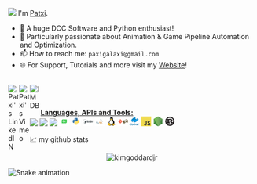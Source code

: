 
<img src="https://github.com/pop/gif_collection/blob/master/001%20-%20mindblown.gif" width="30px"> I'm [Patxi](https://www.linkedin.com/in/patxi-exequiel-aguirre-98b17141/).

- 💬 A huge DCC Software and Python enthusiast!
- 💖 Particularly passionate about Animation & Game Pipeline Automation and Optimization.
- 📫 How to reach me: `paxigalaxi@gmail.com`
- 🌐 For Support, Tutorials and more visit my [Website](https://patagu.org)!

<br>
<a href="https://www.linkedin.com/in/patxi-exequiel-aguirre-98b17141/">
  <img align="left" alt="Patxi's LinkedIN" width="22px" src="https://upload.wikimedia.org/wikipedia/commons/8/81/LinkedIn_icon.svg" />
</a>
<a href="https://vimeo.com/paxigalaxi">
  <img align="left" alt="Patxi's Vimeo" width="22px" src="https://logos-download.com/wp-content/uploads/2021/01/Vimeo_Logo.svg" />
<a href="https://www.imdb.com/name/nm5016646/">
  <img align="left" alt="IMDB" width="22px" src="https://upload.wikimedia.org/wikipedia/commons/6/69/IMDB_Logo_2016.svg" />
  

<br>
<br>

**Languages, APIs and Tools:**
<br>
[<code><img height="20" src="https://avatars.githubusercontent.com/u/52924476?s=200&v=4"></code>](https://www.blender.org/)
[<code><img height="20" src="https://avatars.githubusercontent.com/u/1576570?s=200&v=4"></code>](https://github.com/sideeffects)
[<code><img height="20" src="https://avatars.githubusercontent.com/u/7914533?s=200&v=4"></code>](https://github.com/Autodesk)
[<code><img height="20" src="https://raw.githubusercontent.com/github/explore/80688e429a7d4ef2fca1e82350fe8e3517d3494d/topics/qt/qt.png"></code>](https://github.com/topics/qt)
[<code><img height="20" src="https://raw.githubusercontent.com/github/explore/80688e429a7d4ef2fca1e82350fe8e3517d3494d/topics/python/python.png"></code>](https://www.python.org/)
[<code><img height="20" src="https://raw.githubusercontent.com/github/explore/80688e429a7d4ef2fca1e82350fe8e3517d3494d/topics/bash/bash.png"></code>](https://www.gnu.org/software/bash/)
[<code><img height="20" src="https://raw.githubusercontent.com/github/explore/80688e429a7d4ef2fca1e82350fe8e3517d3494d/topics/mysql/mysql.png"></code>](https://www.mysql.com/)
[<code><img height="20" src="https://raw.githubusercontent.com/github/explore/80688e429a7d4ef2fca1e82350fe8e3517d3494d/topics/linux/linux.png"></code>](https://www.linux.org/)
[<code><img height="20" src="https://raw.githubusercontent.com/github/explore/80688e429a7d4ef2fca1e82350fe8e3517d3494d/topics/git/git.png"></code>](https://github.com/)
[<code><img height="20" src="https://raw.githubusercontent.com/github/explore/80688e429a7d4ef2fca1e82350fe8e3517d3494d/topics/docker/docker.png"></code>](https://www.docker.com/)
[<code><img height="20" src="https://raw.githubusercontent.com/github/explore/80688e429a7d4ef2fca1e82350fe8e3517d3494d/topics/javascript/javascript.png"></code>](https://www.javascript.com/)
[<code><img height="20" src="https://raw.githubusercontent.com/github/explore/80688e429a7d4ef2fca1e82350fe8e3517d3494d/topics/nodejs/nodejs.png"></code>](https://nodejs.org/)
[<code><img height="20" src="https://raw.githubusercontent.com/github/explore/80688e429a7d4ef2fca1e82350fe8e3517d3494d/topics/rust/rust.png"></code>](https://www.rust-lang.org/)





📈 my github stats

<p align="center"> <img src="https://github-readme-stats.vercel.app/api?username=kimgoddardjr&show_icons=true&theme=gotham" alt="kimgoddardjr" />

![Snake animation](https://github.com/KimGoddardJr/KimGoddardJr/blob/output/github-contribution-grid-snake.svg)
